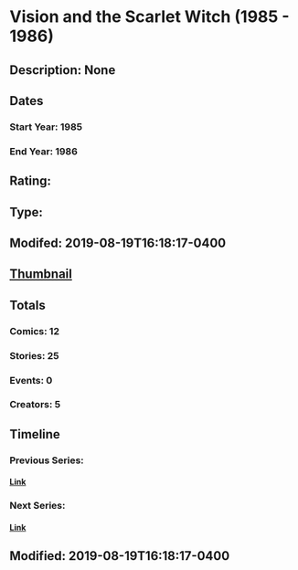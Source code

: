 # Vision and the Scarlet Witch (1985 - 1986)
## Description: None
## Dates
### Start Year: 1985
### End Year: 1986
## Rating: 
## Type: 
## Modifed: 2019-08-19T16:18:17-0400
## [Thumbnail](http://i.annihil.us/u/prod/marvel/i/mg/6/10/5d5b03c90743c.jpg)
## Totals
### Comics: 12
### Stories: 25
### Events: 0
### Creators: 5
## Timeline
### Previous Series: 
#### [Link]()
### Next Series: 
#### [Link]()
## Modified: 2019-08-19T16:18:17-0400